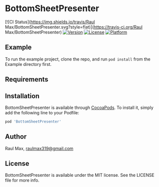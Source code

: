# BottomSheetPresenter

[![CI Status](https://img.shields.io/travis/Raul Max/BottomSheetPresenter.svg?style=flat)](https://travis-ci.org/Raul Max/BottomSheetPresenter)
[![Version](https://img.shields.io/cocoapods/v/BottomSheetPresenter.svg?style=flat)](https://cocoapods.org/pods/BottomSheetPresenter)
[![License](https://img.shields.io/cocoapods/l/BottomSheetPresenter.svg?style=flat)](https://cocoapods.org/pods/BottomSheetPresenter)
[![Platform](https://img.shields.io/cocoapods/p/BottomSheetPresenter.svg?style=flat)](https://cocoapods.org/pods/BottomSheetPresenter)

## Example

To run the example project, clone the repo, and run `pod install` from the Example directory first.

## Requirements

## Installation

BottomSheetPresenter is available through [CocoaPods](https://cocoapods.org). To install
it, simply add the following line to your Podfile:

```ruby
pod 'BottomSheetPresenter'
```

## Author

Raul Max, raulmax319@gmail.com

## License

BottomSheetPresenter is available under the MIT license. See the LICENSE file for more info.
